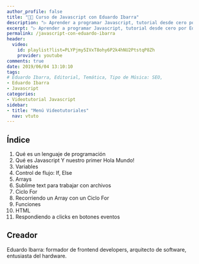 ```yaml
---
author_profile: false
title: "👨‍🏫 Curso de Javascript con Eduardo Ibarra"
description: "▷ Aprender a programar Javascript, tutorial desde cero por Eduardo Ibarra: formador de frontend developers, arquitecto de software, entusiasta del hardware."
excerpt: "▷ Aprender a programar Javascript, tutorial desde cero por Eduardo Ibarra: formador de frontend developers, arquitecto de software, entusiasta del hardware."
permalink: /javascript-con-eduardo-ibarra
header:
  video:
    id: playlist?list=PLYPjmy5IVxT8ohy6P2k4hNU2PtstqP8Zh
    provider: youtube
comments: true
date: 2019/06/04 13:10:10
tags:
# Eduardo Ibarra, Editorial, Temática, Tipo de Música: SEO, 
- Eduardo Ibarra
- Javascript
categories:
- Videotutorial Javascript
sidebar:
- title: "Menú Videotutoriales"
  nav: vtuto
---
```


## Índice
1. Qué es un lenguaje de programación
2. Qué es Javascript Y nuestro primer Hola Mundo!
3. Variables
4. Control de flujo: If, Else
5. Arrays
6. Sublime text para trabajar con archivos
7. Ciclo For
8. Recorriendo un Array con un Ciclo For
9. Funciones
10. HTML
11. Respondiendo a clicks en botones eventos

## Creador
Eduardo Ibarra: formador de frontend developers, arquitecto de software, entusiasta del hardware.